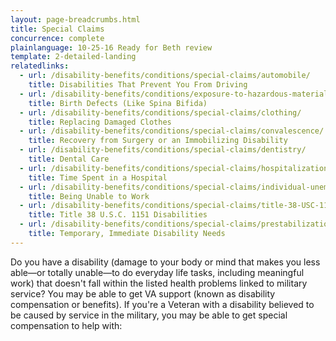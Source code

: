```yaml
---
layout: page-breadcrumbs.html
title: Special Claims
concurrence: complete
plainlanguage: 10-25-16 Ready for Beth review
template: 2-detailed-landing
relatedlinks:
  - url: /disability-benefits/conditions/special-claims/automobile/
    title: Disabilities That Prevent You From Driving
  - url: /disability-benefits/conditions/exposure-to-hazardous-materials/birth-defects/index.html
    title: Birth Defects (Like Spina Bifida)
  - url: /disability-benefits/conditions/special-claims/clothing/
    title: Replacing Damaged Clothes
  - url: /disability-benefits/conditions/special-claims/convalescence/
    title: Recovery from Surgery or an Immobilizing Disability
  - url: /disability-benefits/conditions/special-claims/dentistry/
    title: Dental Care
  - url: /disability-benefits/conditions/special-claims/hospitalization/
    title: Time Spent in a Hospital
  - url: /disability-benefits/conditions/special-claims/individual-unemployability
    title: Being Unable to Work
  - url: /disability-benefits/conditions/special-claims/title-38-USC-1151/
    title: Title 38 U.S.C. 1151 Disabilities
  - url: /disability-benefits/conditions/special-claims/prestabilization/
    title: Temporary, Immediate Disability Needs 
---
```



Do you have a disability (damage to your body or mind that makes you less able—or totally unable—to do everyday life tasks, including meaningful work) that doesn't fall within the listed health problems linked to military service? You may be able to get VA support (known as disability compensation or benefits). If you're a Veteran with a disability believed to be caused by service in the military, you may be able to get special compensation to help with:

